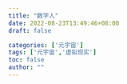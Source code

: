 ```yaml
---
title: "数字人"
date: 2022-08-23T13:49:46+08:00
draft: false

categories: ['元宇宙']
tags: ['元宇宙','虚拟现实']
toc: false
author: ""
---
```

